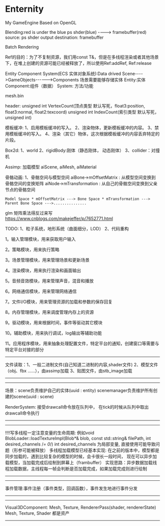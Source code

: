 # Enternity
My GameEngine Based on OpenGL

Blending:red is under the blue 
	ps shder(blue) ----> framebuffer(red)
	source: ps shder output
	destination: framebuffer

Batch Rendering

Ref的目的：为了不复制资源，我们用const T&，但是在多线程渲染或者其他场景下，在堆上创建的资源可能已经被释放了，所以使用Ref:addRef, Ref:release


Entity Component System(ECS 实体对象系统):Data drived
Scene---->GameObjects------>Components
场景需要能够存储实体
Entity:实体  Component:组件（数据） System: 方法/功能


mesh.bin

header:
	unsigned int VertexCount(顶点类型 默认写死，float3:position, float3:normal, float2:texcoord)
	unsigned int IndexCount(索引类型 默认写死，unsigned int)


模板缓冲:
	1、启用模板缓冲的写入。
	2、渲染物体，更新模板缓冲的内容。
	3、禁用模板缓冲的写入。
	4、渲染（其它）物体，这次根据模板缓冲的内容丢弃特定的片段。
	

Box2d: 
	1、world 
	2、rigidBody:刚体（静态刚体， 动态刚体）
	3、collider：对撞机

Assimp: 加载模型 aiScene, aiMesh, aiMaterial

骨骼动画:
	1、骨骼空间与模型空间
	aiBone->mOffsetMatrix : 从模型空间变换到骨骼空间的变换矩阵
	aiNode->mTransformation : 从自己的骨骼空间变换到父亲节点的骨骼空间

	Model Space * mOffsetMatrix ---> Bone Space * mTransformation ---> Parent Bone Space --->...............


glm 矩阵乘法得反过来写
https://www.cnblogs.com/makejeffer/p/7652771.html

TODO: 1、粒子系统，地形系统（曲面细分，LOD）
	  2、代码重构


1。输入管理模块，用来获取用户输入

2。策略模块，用来执行策略

3。场景管理模块，用来管理场景和更新场景

4。渲染模块，用来执行渲染和画面输出

5。音频音效模块，用来管理声音，混音和播放

6。网络通信模块，用来管理网络通信

7。文件I/O模块，用来管理资源的加载和参数的保存回复

8。内存管理模块，用来调度管理内存上的资源

9。驱动模块，用来根据时间，事件等驱动其它模块

10。辅助模块，用来执行调试，log输出等辅助功能

11。应用程序模块，用来抽象处理配置文件，特定平台的通知，创建窗口等需要与特定平台对接的部分



******************************************************************************************************
文件读取：1、一般二进制文件(自己知道二进制的内容,shader文件)
		  2、模型文件（obj、fbx ......），由assimp加载
		  3、贴图文件，由stb_image加载
******************************************************************************************************

******************************************************************************************************
场景：scene负责维护自己的实体(uuid : entity)
      scenemanager负责维护所有创建的scene(uuid : scene)

RenderSystem: 接受drawcall命令放在队列中， 在tick的时候从队列中取出drawcall命令执行
******************************************************************************************************

******************************************************************************************************
!!!!写多线程一定注意变量的生命周期:
	例如void BlobLoader::loadTextureImpl(Blob*& blob, const std::string& filePath, int desired_channels /*= 0*/)
	int desired_channels 为局部变量, 直接使用可能导致问题（形参可能被释放）
多线程加载模型已经基本实现:
	在之前的版本中，模型都是同步加载的，遇到比较复杂的模型的时候，会卡很长一段时间，
	现在可以异步加载模型，当加载完成后绘制到屏幕上（frambuffer）
	实现思路：异步数据加载线程加载数据，主线程每一帧会判断是否加载完成，如果加载完成则进行绘制
******************************************************************************************************

******************************************************************************************************
事件管理:事件注册（事件类型，回调函数），事件发生地进行事件分发
******************************************************************************************************

******************************************************************************************************
Visual3DComponent: Mesh, Texture, RendererPass(shader, rendererState)
Mesh, Texture, Shader 都是资产
******************************************************************************************************


